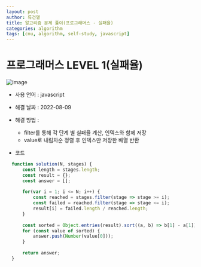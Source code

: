 ```yaml
---
layout: post
author: 류건열
title: 알고리즘 문제 풀이(프로그래머스 - 실패율)
categories: algorithm
tags: [cnu, algorithm, self-study, javascript]
---
```


# 프로그래머스 LEVEL 1(실패율)

  ![image](https://user-images.githubusercontent.com/34560965/183547607-2da8bae8-9676-4121-8034-c1d6a8c036fd.png)

  - 사용 언어 : javascript

  - 해결 날짜 : 2022-08-09

  - 해결 방법 :

    - filter를 통해 각 단계 별 실패율 계산, 인덱스와 함께 저장
    - value로 내림차순 정렬 후 인덱스만 저장한 배열 반환

  - 코드

  ```javascript
    function solution(N, stages) {
        const length = stages.length;
        const result = {};
        const answer = [];
        
        for(var i = 1; i <= N; i++) {
            const reached = stages.filter(stage => stage >= i);
            const failed = reached.filter(stage => stage <= i);
            result[i] = failed.length / reached.length;
        }
        
        const sorted = Object.entries(result).sort((a, b) => b[1] - a[1]);
        for (const value of sorted) {
            answer.push(Number(value[0]));
        }
        
        return answer;
    }
  ```
